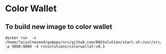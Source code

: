 # Color Wallet

## To build new image to color wallet

```
docker run  -v /home/faisalnaveed/goApps/src/github.com/RNSSolution/start.sh:/usr/src/app/start.sh -p 9080:9080 -d rnssolutions/colorwallet:v0.3
```